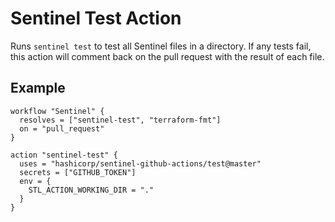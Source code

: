 # Sentinel Test Action

Runs `sentinel test` to test all Sentinel files in a directory. If any tests fail, this action will comment back on the pull request with the result of each file.

## Example

```hcl
workflow "Sentinel" {
  resolves = ["sentinel-test", "terraform-fmt"]
  on = "pull_request"
}

action "sentinel-test" {
  uses = "hashicorp/sentinel-github-actions/test@master"
  secrets = ["GITHUB_TOKEN"]
  env = {
    STL_ACTION_WORKING_DIR = "."
  }
}
```
